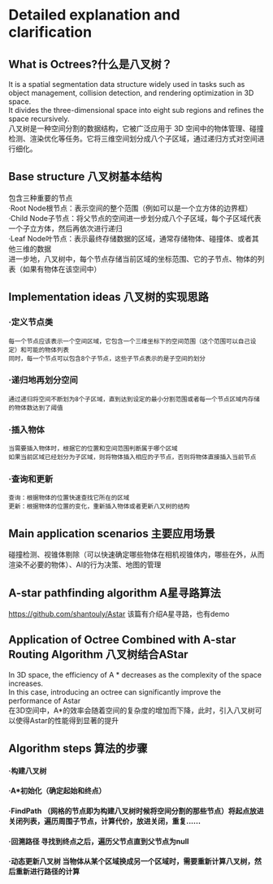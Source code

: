 # Detailed explanation and clarification  
## What is Octrees?什么是八叉树？  
  It is a spatial segmentation data structure widely used in tasks such as object management, collision detection, and rendering optimization in 3D space.  
  It divides the three-dimensional space into eight sub regions and refines the space recursively.  
  八叉树是一种空间分割的数据结构，它被广泛应用于 3D 空间中的物体管理、碰撞检测、渲染优化等任务。它将三维空间划分成八个子区域，通过递归方式对空间进行细化。  
## Base structure 八叉树基本结构  
  包含三种重要的节点  
  ·Root Node根节点：表示空间的整个范围（例如可以是一个立方体的边界框）  
  ·Child Node子节点：将父节点的空间进一步划分成八个子区域，每个子区域代表一个子立方体，然后再依次进行递归  
  ·Leaf Node叶节点：表示最终存储数据的区域，通常存储物体、碰撞体、或者其他三维的数据  
  进一步地，八叉树中，每个节点存储当前区域的坐标范围、它的子节点、物体的列表（如果有物体在该空间中）  
## Implementation ideas 八叉树的实现思路  
  ### ·定义节点类  
    每一个节点应该表示一个空间区域，它包含一个三维坐标下的空间范围（这个范围可以自己设定）和可能的物体列表  
    同时，每一个节点可以包含8个子节点，这些子节点表示的是子空间的划分  
  ### ·递归地再划分空间  
    通过递归将空间不断划为8个子区域，直到达到设定的最小分割范围或者每一个节点区域内存储的物体数达到了阈值  
  ### ·插入物体  
    当需要插入物体时，根据它的位置和空间范围判断属于哪个区域  
    如果当前区域已经划分为子区域，则将物体插入相应的子节点，否则将物体直接插入当前节点
  ### ·查询和更新  
    查询：根据物体的位置快速查找它所在的区域  
    更新：根据物体的位置的变化，重新插入物体或者更新八叉树的结构  
## Main application scenarios 主要应用场景  
  碰撞检测、视锥体剔除（可以快速确定哪些物体在相机视锥体内，哪些在外，从而渲染不必要的物体）、AI的行为决策、地图的管理  
## A-star pathfinding algorithm A星寻路算法  
  https://github.com/shantouly/Astar 该篇有介绍A星寻路，也有demo  
## Application of Octree Combined with A-star Routing Algorithm 八叉树结合AStar  
  In 3D space, the efficiency of A * decreases as the complexity of the space increases.  
  In this case, introducing an octree can significantly improve the performance of Astar  
  在3D空间中，A*的效率会随着空间的复杂度的增加而下降，此时，引入八叉树可以使得Astar的性能得到显著的提升  
## Algorithm steps 算法的步骤  
  #### ·构建八叉树  
  #### ·A*初始化（确定起始和终点）  
  #### ·FindPath （网格的节点即为构建八叉树时候将空间分割的那些节点）将起点放进关闭列表，遍历周围子节点，计算代价，放进关闭，重复......  
  #### ·回溯路径 寻找到终点之后，遍历父节点直到父节点为null  
  #### ·动态更新八叉树 当物体从某个区域换成另一个区域时，需要重新计算八叉树，然后重新进行路径的计算  
  
  
  
